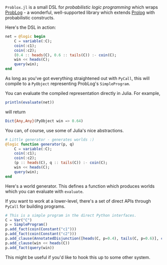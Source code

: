 `Problox.jl` is a small DSL for _probabilistic logic programming_ which wraps [ProbLog](https://dtai.cs.kuleuven.be/problog/) - a wonderful, well-supported library which extends [Prolog](https://en.wikipedia.org/wiki/Prolog) with probabilistic constructs.

Here's the DSL in action:

```julia
net = @logic begin
    C = variable(:C);
    coin(:c1);
    coin(:c2);
    (0.4 :: heads(C), 0.6 :: tails(C)) :- coin(C);
    win << heads(C);
    query(win);
end
```

As long as you've got everything straightened out with `PyCall`, this will compile to a `PyObject` representing ProbLog's `SimpleProgram`.

You can evaluate the compiled representation directly in Julia. For example, 

```julia
println(evaluate(net))
```

will return

```julia
Dict{Any,Any}(PyObject win => 0.64)
```

You can, of course, use some of Julia's nice abstractions.

```julia
# Little generator - generates worlds :)
@logic function generator(p, q)
    C = variable(:C);
    coin(:c1);
    coin(:c2);
    (p :: heads(C), q :: tails(C)) :- coin(C);
    win << heads(C);
    query(win);
end
```

Here's a world generator. This defines a function which produces worlds which you can evaluate with `evaluate`.

If you want to work at a lower-level, there's a set of direct APIs through `PyCall` for building programs.

```julia
# This is a simple program in the direct Python interfaces.
C = Var("C")
p = SimpleProgram()
p.add_fact(coin(Constant("c1")))
p.add_fact(coin(Constant("c2")))
p.add_clause(AnnotatedDisjunction([heads(C, p=0.4), tails(C, p=0.6)], coin(C)))
p.add_clause(win << heads(C))
p.add_fact(query(win))
```

This might be useful if you'd like to hook this up to some other system.
